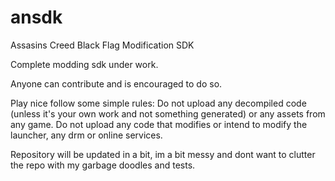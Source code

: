 # ansdk
Assasins Creed Black Flag Modification SDK 

Complete modding sdk under work.

Anyone can contribute and is encouraged to do so.

Play nice follow some simple rules:
Do not upload any decompiled code (unless it's your own work and not something generated) or any assets from any game. 
Do not upload any code that modifies or intend to modify the launcher, any drm or online services.

Repository will be updated in a bit, im a bit messy and dont want to clutter the repo with my garbage doodles and tests.
